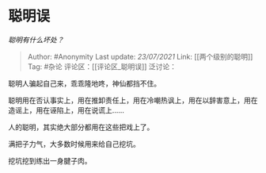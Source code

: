 # 聪明误
*聪明有什么坏处？*

> Author: #Anonymity
> Last update: *23/07/2021*
> Link: [[两个级别的聪明]]
> Tag: #杂论
> 评论区：[[评论区_聪明误]]
> 泛讨论：

聪明人骗起自己来，乖乖隆地咚，神仙都挡不住。

聪明用在否认事实上，用在推卸责任上，用在冷嘲热讽上，用在以辞害意上，用在造谣上，用在诬陷上，用在说谎上……

人的聪明，其实绝大部分都用在这些把戏上了。

满把子力气，大多数时候用来给自己挖坑。

挖坑挖到练出一身腱子肉。
